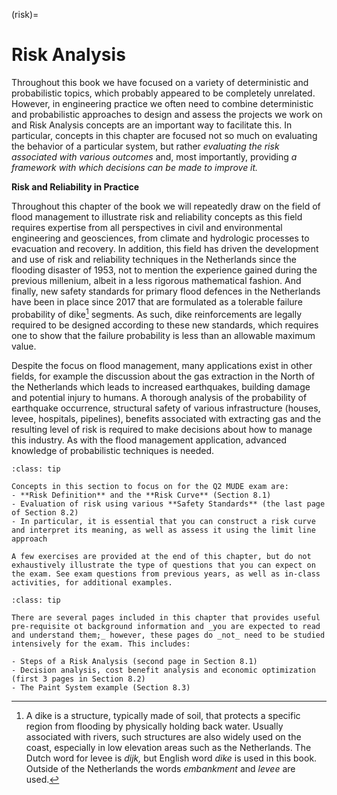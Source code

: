 (risk)=
# Risk Analysis

Throughout this book we have focused on a variety of deterministic and probabilistic topics, which probably appeared to be completely unrelated. However, in engineering practice we often need to combine deterministic and probabilistic approaches to design and assess the projects we work on and Risk Analysis concepts are an important way to facilitate this. In particular, concepts in this chapter are focused not so much on evaluating the behavior of a particular system, but rather _evaluating the risk associated with various outcomes_ and, most importantly, providing _a framework with which decisions can be made to improve it._

**Risk and Reliability in Practice**

Throughout this chapter of the book we will repeatedly draw on the field of flood management to illustrate risk and reliability concepts as this field requires expertise from all perspectives in civil and environmental engineering and geosciences, from climate and hydrologic processes to evacuation and recovery. In addition, this field has driven the development and use of risk and reliability techniques in the Netherlands since the flooding disaster of 1953, not to mention the experience gained during the previous millenium, albeit in a less rigorous mathematical fashion. And finally, new safety standards for primary flood defences in the Netherlands have been in place since 2017 that are formulated as a tolerable failure probability of dike[^dike] segments. As such, dike reinforcements are legally required to be designed according to these new standards, which requires one to show that the failure probability is less than an allowable maximum value.

Despite the focus on flood management, many applications exist in other fields, for example the discussion about the gas extraction in the North of the Netherlands which leads to increased earthquakes, building damage and potential injury to humans. A thorough analysis of the probability of earthquake occurrence, structural safety of various infrastructure (houses, levee, hospitals, pipelines), benefits associated with extracting gas and the resulting level of risk is required to make decisions about how to manage this industry. As with the flood management application, advanced knowledge of probabilistic techniques is needed. 


```{admonition} MUDE exam information
:class: tip

Concepts in this section to focus on for the Q2 MUDE exam are:
- **Risk Definition** and the **Risk Curve** (Section 8.1)
- Evaluation of risk using various **Safety Standards** (the last page of Section 8.2)
- In particular, it is essential that you can construct a risk curve and interpret its meaning, as well as assess it using the limit line approach

A few exercises are provided at the end of this chapter, but do not exhaustively illustrate the type of questions that you can expect on the exam. See exam questions from previous years, as well as in-class activities, for additional examples.

```

```{admonition} MUDE not-on-the-exam information
:class: tip

There are several pages included in this chapter that provides useful pre-requisite ot background information and _you are expected to read and understand them;_ however, these pages do _not_ need to be studied intensively for the exam. This includes:

- Steps of a Risk Analysis (second page in Section 8.1)
- Decision analysis, cost benefit analysis and economic optimization (first 3 pages in Section 8.2)
- The Paint System example (Section 8.3)

```

[^dike]: A dike is a structure, typically made of soil, that protects a specific region from flooding by physically holding back water. Usually associated with rivers, such structures are also widely used on the coast, especially in low elevation areas such as the Netherlands. The Dutch word for levee is *dijk,* but English word *dike* is used in this book. Outside of the Netherlands the words *embankment* and *levee* are used.
